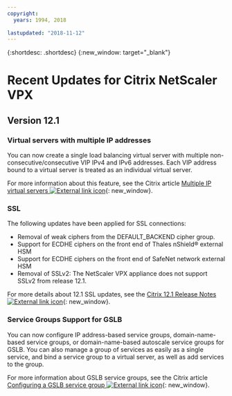 ```yaml
---
copyright:
  years: 1994, 2018
  
lastupdated: "2018-11-12"
---
```


{:shortdesc: .shortdesc}
{:new_window: target="_blank"}

# Recent Updates for Citrix NetScaler VPX 

## Version 12.1

### Virtual servers with multiple IP addresses
You can now create a single load balancing virtual server with multiple non-consecutive/consecutive VIP IPv4 and IPv6 addresses. Each VIP address bound to a virtual server is treated as an individual virtual server.

For more information about this feature, see the Citrix article [Multiple IP virtual servers ![External link icon](../../icons/launch-glyph.svg "External link icon")](https://docs.citrix.com/en-us/netscaler/12-1/load-balancing/load-balancing-customizing/multi-ip-virtual-servers.html){: new_window}.

### SSL
The following updates have been applied for SSL connections:
 
* Removal of weak ciphers from the DEFAULT_BACKEND cipher group. 
* Support for ECDHE ciphers on the front end of Thales nShield® external HSM
* Support for ECDHE ciphers on the front end of SafeNet network external HSM
* Removal of SSLv2: The NetScaler VPX appliance does not support SSLv2 from release 12.1.

For more details about 12.1 SSL updates, see the [Citrix 12.1 Release Notes ![External link icon](../../icons/launch-glyph.svg "External link icon")](https://docs.citrix.com/en-us/netscaler/12-1/downloads/release-notes-12-1-48-13.html){: new_window}.

### Service Groups Support for GSLB
You can now configure IP address-based service groups, domain-name-based service groups, or domain-name-based autoscale service groups for GSLB. You can also manage a group of services as easily as a single service, and bind a service group to a virtual server, as well as add services to the group.

For more information about GSLB service groups, see the Citrix article [Configuring a GSLB service group ![External link icon](../../icons/launch-glyph.svg "External link icon")](https://docs.citrix.com/en-us/netscaler/12/global-server-load-balancing/configure/configuring-a-gslb-service-group.html){: new_window}.